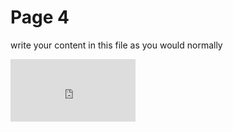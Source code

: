 <h1>Page 4</h1>
<p>write your content in this file as you would normally</p>

<iframe src="https://h5p.org/h5p/embed/1239229" width="200" height="100" frameborder="0" allowfullscreen="allowfullscreen" allow="geolocation *; microphone *; camera *; midi *; encrypted-media *" title="Travel vocabulary"></iframe><script src="https://h5p.org/sites/all/modules/h5p/library/js/h5p-resizer.js" charset="UTF-8"></script>
